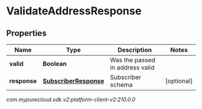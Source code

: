 # ValidateAddressResponse


## Properties

| Name | Type | Description | Notes |
| ------------ | ------------- | ------------- | ------------- |
| **valid** | **Boolean** | Was the passed in address valid |  |
| **response** | [**SubscriberResponse**](SubscriberResponse) | Subscriber schema |  [optional] |




_com.mypurecloud.sdk.v2:platform-client-v2:210.0.0_
